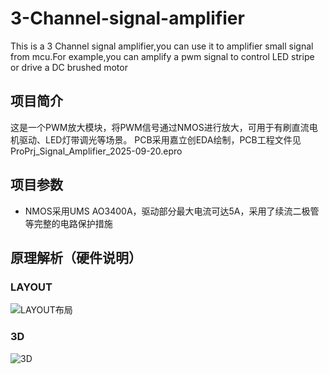 # 3-Channel-signal-amplifier
This is a 3 Channel signal amplifier,you can use it to amplifier small signal from mcu.For example,you can amplify a pwm signal to control LED stripe or drive a DC brushed motor



## 项目简介
这是一个PWM放大模块，将PWM信号通过NMOS进行放大，可用于有刷直流电机驱动、LED灯带调光等场景。
PCB采用嘉立创EDA绘制，PCB工程文件见ProPrj_Signal_Amplifier_2025-09-20.epro


## 项目参数
* NMOS采用UMS AO3400A，驱动部分最大电流可达5A，采用了续流二极管等完整的电路保护措施


## 原理解析（硬件说明）

### LAYOUT

![LAYOUT布局](https://cdn.jsdelivr.net/gh/Yan-Haiyang-Tju/PicGO_Reposity/20250920020429060.png)

### 3D

![3D](https://cdn.jsdelivr.net/gh/Yan-Haiyang-Tju/PicGO_Reposity/20250920020454628.png)

